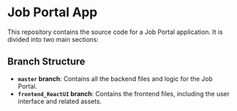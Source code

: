 # Job Portal App

This repository contains the source code for a Job Portal application. It is divided into two main sections:

## Branch Structure

- **`master` branch**: Contains all the backend files and logic for the Job Portal.
- **`frontend_ReactUI` branch**: Contains the frontend files, including the user interface and related assets.


